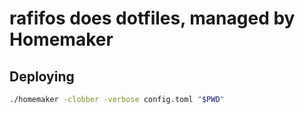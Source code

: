 # rafifos does dotfiles, managed by Homemaker

## Deploying

```sh
./homemaker -clobber -verbose config.toml "$PWD"
```
